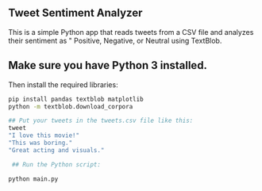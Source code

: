  ## Tweet Sentiment Analyzer

This is a simple Python app that reads tweets from a CSV file and analyzes their sentiment as " Positive, Negative, or Neutral using TextBlob.

 

## Make sure you have Python 3 installed.

Then install the required libraries:

```bash
pip install pandas textblob matplotlib
python -m textblob.download_corpora

## Put your tweets in the tweets.csv file like this:
tweet
"I love this movie!"
"This was boring."
"Great acting and visuals."

 ## Run the Python script:

python main.py

